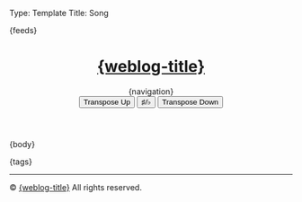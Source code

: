 Type: Template
Title: Song

<!DOCTYPE html>
<html lang="en">
<head>
<title>{weblog-title}{separator}{post-title}</title>
<meta charset="utf-8">
<meta name="viewport" content="width=device-width, initial-scale=1">
{feeds}
<link rel="stylesheet" href='https://kenei.weblog.lol/files/style.css'>
<style>
@import url('https://fonts.googleapis.com/css2?family=Source+Code+Pro:wght@400;700&family=Merriweather:wght@400;700&family=Open+Sans:wght@400;700&display=swap');
@import url('https://static.omg.lol/type/fontawesome-free/css/all.css');
</style>
</head>
<body>

<header>
	<h1 class="weblog-title"><a href="{base-path}">{weblog-title}</a></h1>
	{navigation}
	<!-- Add buttons for transposing -->
    <div>
        <button class="transpose-btn" onclick="transposeChords(1)">Transpose Up</button>
		<button class="transpose-btn" id="enharmonic-btn" onclick="toggleEnharmonic()">♯/♭</button>
        <button class="transpose-btn" onclick="transposeChords(-1)">Transpose Down</button>
    </div>
</header>

<main>

{body}

<aside class="post-tags">
	{tags}
</aside>

<hr>

</main>

<footer>
    <p>&copy; <span id="current-year"></span> <a href="{base-path}">{weblog-title}</a> All rights reserved.</p>
</footer>
<script>
	// Define the mapping for chords
	const chordArray = ["C", "C♯", "D", "D♯", "E", "F", "F♯", "G", "G♯", "A", "A♯", "B"];
	const flatChordArray = ["C", "D♭", "D", "E♭", "E", "F", "G♭", "G", "A♭", "A", "B♭", "B"];

	// Define a variable to track the current enharmonic setting (true = sharp, false = flat)
	let useSharps = true;

	// Function to toggle between sharp and flat enharmonic equivalents
	function toggleEnharmonic() {
		useSharps = !useSharps; // Toggle the setting

		// Update all chords on the page to reflect the new enharmonic preference
		const chords = document.querySelectorAll('.chordpro-chord');
		chords.forEach(chord => {
			let originalChord = chord.textContent.trim();
			let newChord = convertEnharmonic(originalChord);
			chord.innerHTML = newChord.replace(/b/g, "♭").replace(/#/g, "♯");  // Replace normalized 'b' with ♭ and '#' with ♯
		});

		// Update the key element
		const keyElement = document.querySelector('.chordpro-key');
		if (keyElement) {
			let originalKey = keyElement.textContent.trim();
			let newKey = convertEnharmonic(originalKey);
			keyElement.textContent = newKey.replace(/b/g, "♭").replace(/#/g, "♯");  // Replace normalized 'b' with ♭ and '#' with ♯
		}
	}

	// Function to convert a chord to the current enharmonic preference
	function convertEnharmonic(chord) {
		const match = chord.match(/^([A-G])([♯♭#b]?)(.*)$/);
		if (!match) return chord;

		let root = match[1];
		let accidental = match[2];
		const suffix = match[3];

		let index;
		if (accidental === "♯" || accidental === "#") {
			index = chordArray.indexOf(root + "♯");
		} else if (accidental === "♭" || accidental === "b") {
			index = flatChordArray.indexOf(root + "♭");
		} else {
			index = chordArray.indexOf(root);
			if (index === -1) {
				index = flatChordArray.indexOf(root);
			}
		}

		if (index === -1) return chord;

		// Choose the correct enharmonic equivalent based on the current setting
		if (useSharps) {
			return chordArray[index] + suffix;
		} else {
			return flatChordArray[index] + suffix;
		}
	}

	// Function to transpose a chord
	function transposeChord(chord, semitones) {
		const match = chord.match(/^([A-G])([♯♭#b]?)(.*)$/);
		if (!match) return chord;

		let root = match[1];
		let accidental = match[2];
		const suffix = match[3];

		let index;
		if (accidental === "♯" || accidental === "#") {
			index = chordArray.indexOf(root + "♯");
		} else if (accidental === "♭" || accidental === "b") {
			index = flatChordArray.indexOf(root + "♭");
		} else {
			index = chordArray.indexOf(root);
			if (index === -1) {
				index = flatChordArray.indexOf(root);
			}
		}

		if (index === -1) return chord;

		const newIndex = (index + semitones + 12) % 12;

		if (useSharps) {
			return chordArray[newIndex] + suffix;
		} else {
			return flatChordArray[newIndex] + suffix;
		}
	}

	// Function to transpose all chords on the page, including the key
	function transposeChords(semitones) {
		const chords = document.querySelectorAll('.chordpro-chord');
		chords.forEach(chord => {
			let originalChord = chord.textContent.trim();
			let transposedChord = transposeChord(originalChord, semitones);
			chord.innerHTML = transposedChord.replace(/b/g, "♭").replace(/#/g, "♯");
		});

		const keyElement = document.querySelector('.chordpro-key');
		if (keyElement) {
			let originalKey = keyElement.textContent.trim();
			let transposedKey = transposeChord(originalKey, semitones);
			keyElement.textContent = transposedKey.replace(/b/g, "♭").replace(/#/g, "♯");
		}
	}

    // Set the current year
    document.getElementById('current-year').textContent = new Date().getFullYear();
</script>

</body>
</html>
